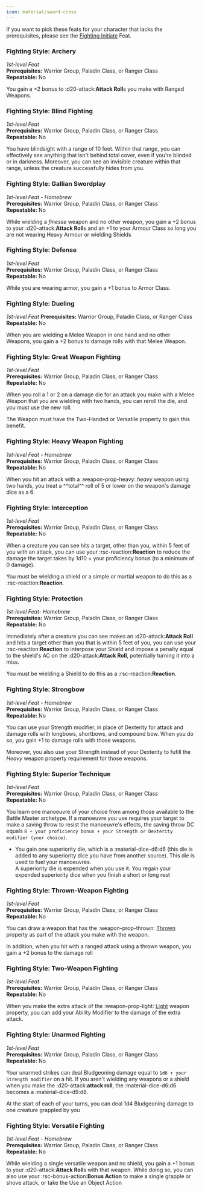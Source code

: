 ```yaml
---
icon: material/sword-cross
---
```


If you want to pick these feats for your character that lacks the prerequisites, please see the [Fighting Initiate](feat-4th-level.md#fighting-intiate) Feat.

### Fighting Style: Archery

*1st-level Feat*   
**Prerequisites:** Warrior Group, Paladin Class, or Ranger Class  
**Repeatable:** No

You gain a +2 bonus to :d20-attack:**Attack Roll**s you make with Ranged Weapons.

### Fighting Style: Blind Fighting

*1st-level Feat*   
**Prerequisites:** Warrior Group, Paladin Class, or Ranger Class  
**Repeatable:** No

You have blindsight with a range of 10 feet. Within that range, you can effectively see anything that isn't behind total cover, even if you're blinded or in darkness. Moreover, you can see an invisible creature within that range, unless the creature successfully hides from you.

### Fighting Style: Gallian Swordplay

*1st-level Feat - Homebrew*  
**Prerequisites:** Warrior Group, Paladin Class, or Ranger Class  
**Repeatable:** No

While wielding a *finesse* weapon and no other weapon, you gain a +2 bonus to your :d20-attack:**Attack Roll**s and an +1 to your Armour Class so long you are not wearing Heavy Armour or wielding Shields

### Fighting Style: Defense

*1st-level Feat*  
**Prerequisites:** Warrior Group, Paladin Class, or Ranger Class  
**Repeatable:** No

While you are wearing armor, you gain a +1 bonus to Armor Class.

### Fighting Style: Dueling

*1st-level Feat*
**Prerequisites:** Warrior Group, Paladin Class, or Ranger Class  
**Repeatable:** No

When you are wielding a Melee Weapon in one hand and no other Weapons, you gain a +2 bonus to damage rolls with that Melee Weapon.

### Fighting Style: Great Weapon Fighting

*1st-level Feat*  
**Prerequisites:** Warrior Group, Paladin Class, or Ranger Class  
**Repeatable:** No

When you roll a 1 or 2 on a damage die for an attack you make with a Melee Weapon that you are wielding with two hands, you can reroll the die, and you must use the new roll. 

The Weapon must have the Two-Handed or Versatile property to gain this benefit.

### Fighting Style: Heavy Weapon Fighting

*1st-level Feat - Homebrew*  
**Prerequisites:** Warrior Group, Paladin Class, or Ranger Class  
**Repeatable:** No

When you hit an attack with a :weapon-prop-heavy: *heavy* weapon using two hands, you treat a ^^total^^ roll of 5 or lower on the weapon's damage dice as a 6.

### Fighting Style: Interception

*1st-level Feat*  
**Prerequisites:** Warrior Group, Paladin Class, or Ranger Class  
**Repeatable:** No

When a creature you can see hits a target, other than you, within 5 feet of you with an attack, you can use your :rsc-reaction:**Reaction** to reduce the damage the target takes by 1d10 + your proficiency bonus (to a minimum of 0 damage). 

You must be wielding a shield or a simple or martial weapon to do this as a :rsc-reaction:**Reaction**.

### Fighting Style: Protection

*1st-level Feat- Homebrew*  
**Prerequisites:** Warrior Group, Paladin Class, or Ranger Class  
**Repeatable:** No

Immediately after a creature you can see makes an :d20-attack:**Attack Roll** and hits a target other than you that is within 5 feet of you, you can use your :rsc-reaction:**Reaction** to interpose your Shield and impose a penalty equal to the shield's AC on the :d20-attack:**Attack Roll**, potentially turning it into a miss. 

You must be wielding a Shield to do this as a :rsc-reaction:**Reaction**.

### Fighting Style: Strongbow

*1st-level Feat - Homebrew*  
**Prerequisites:** Warrior Group, Paladin Class, or Ranger Class  
**Repeatable:** No

You can use your Strength modifier, in place of Dexterity for attack and damage rolls with longbows, shortbows, and compound bow. When you do so, you gain +1 to damage rolls with those weapons.

Moreover, you also use your Strength instead of your Dexterity to fufill the *Heavy* weapon property requirement for those weapons.

### Fighting Style: Superior Technique

*1st-level Feat*  
**Prerequisites:** Warrior Group, Paladin Class, or Ranger Class  
**Repeatable:** No

You learn one manoeuvre of your choice from among those available to the Battle Master archetype. If a manoeuvre you use requires your target to make a saving throw to resist the manoeuvre's effects, the saving throw DC equals `8 + your proficiency bonus + your Strength or Dexterity modifier (your choice)`.

- You gain one superiority die, which is a :material-dice-d6:d6 (this die is added to any superiority dice you have from another source). This die is used to fuel your manoeuvres.  
A superiority die is expended when you use it. You regain your expended superiority dice when you finish a short or long rest

### Fighting Style: Thrown-Weapon Fighting

*1st-level Feat*  
**Prerequisites:** Warrior Group, Paladin Class, or Ranger Class  
**Repeatable:** No

You can draw a weapon that has the :weapon-prop-thrown: [Thrown](../../equipment/weapon/index.md#weapon-prop-thrown-lg--thrown) property as part of the attack you make with the weapon.

In addition, when you hit with a ranged attack using a thrown weapon, you gain a +2 bonus to the damage roll

### Fighting Style: Two-Weapon Fighting

*1st-level Feat*  
**Prerequisites:** Warrior Group, Paladin Class, or Ranger Class  
**Repeatable:** No

When you make the extra attack of the :weapon-prop-light: [Light](../../equipment/weapon/index.md#weapon-prop-light-lg--light) weapon property, you can add your Ability Modifier to the damage of the extra attack.

### Fighting Style: Unarmed Fighting

*1st-level Feat*  
**Prerequisites:** Warrior Group, Paladin Class, or Ranger Class  
**Repeatable:** No

Your unarmed strikes can deal Bludgeoning damage equal to `1d6 + your Strength modifier` on a hit. If you aren't wielding any weapons or a shield when you make the :d20-attack:**attack roll**, the :material-dice-d6:d6 becomes a :material-dice-d9:d8.

At the start of each of your turns, you can deal 1d4 Bludgeoning damage to one creature grappled by you

### Fighting Style: Versatile Fighting

*1st-level Feat - Homebrew*  
**Prerequisites:** Warrior Group, Paladin Class, or Ranger Class  
**Repeatable:** No

While wielding a single versatile weapon and no shield, you gain a +1 bonus to your :d20-attack:**Attack Roll**s with that weapon. While doing so, you can also use your :rsc-bonus-action:**Bonus Action** to make a single grapple or shove attack, or take the Use an Object Action

